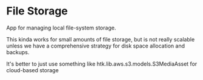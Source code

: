 File Storage
============

App for managing local file-system storage.

This kinda works for small amounts of file storage, but is not really scalable unless we have a comprehensive strategy for disk space allocation and backups.

It's better to just use something like htk.lib.aws.s3.models.S3MediaAsset for cloud-based storage
